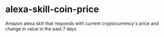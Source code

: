 # alexa-skill-coin-price
Amazon alexa skill that responds with current cryptocurrency's price and change in value in the past 7 days
